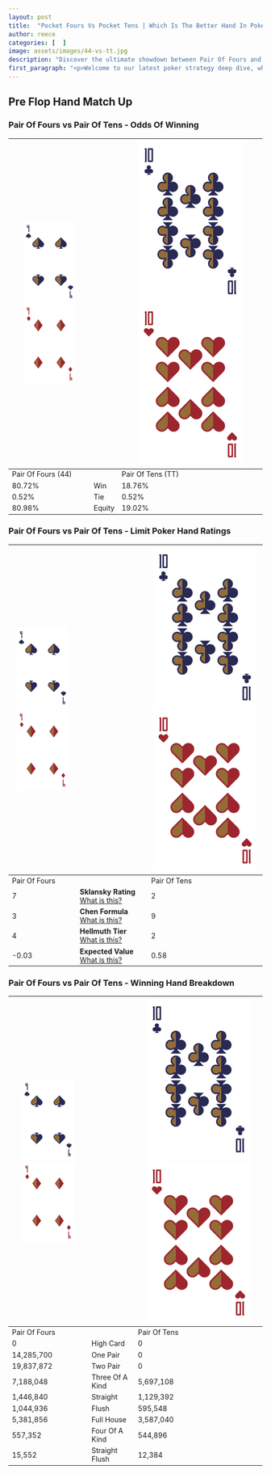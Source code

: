 ```yaml
---
layout: post
title:  "Pocket Fours Vs Pocket Tens | Which Is The Better Hand In Poker? A Complete Guide"
author: reece
categories: [  ]
image: assets/images/44-vs-tt.jpg
description: "Discover the ultimate showdown between Pair Of Fours and Pair Of Tens in poker! Uncover the odds, strategies, and scenarios where one hand triumphs over the other. Get ready to up your poker game with this thrilling analysis."
first_paragraph: "<p>Welcome to our latest poker strategy deep dive, where we're pitting two distinct hands against each other in a high-stakes showdown: Pair Of Fours vs Pair Of Tens.</p><p>In the dynamic world of poker, every decision counts, and knowing which hand holds the upper hand is key to your success at the table.</p><p>In this article, we'll dissect these two hands, explore the scenarios where one dominates the other, and equip you with the knowledge to make strategic choices that can tip the odds in your favor.</p><p>Get ready to unravel the intriguing dynamics of these poker hands and elevate your game to new heights.</p>"
---
```




[comment]: # (sp0)

## Pre Flop Hand Match Up

<div class="table hand-ratings" markdown="1"> 



### Pair Of Fours vs Pair Of Tens - Odds Of Winning


    
| ![image info](assets/images/hand1/4.png) ![image info](assets/images/hand1/4o.png) |  | ![image info](assets/images/hand2/T.png) ![image info](assets/images/hand2/To.png) |
| -------- | -------- | -------- |
| Pair Of Fours (44) |  | Pair Of Tens (TT) |
| 80.72% | Win | 18.76% |
| 0.52% | Tie | 0.52% |
| 80.98% | Equity | 19.02% |




[comment]: # (sp1)



### Pair Of Fours vs Pair Of Tens - Limit Poker Hand Ratings


    
| ![image info](assets/images/hand1/4.png) ![image info](assets/images/hand1/4o.png) |  | ![image info](assets/images/hand2/T.png) ![image info](assets/images/hand2/To.png) |
| -------- | -------- | -------- |
| Pair Of Fours |  | Pair Of Tens |
| 7 | **Sklansky Rating** [What is this?](/sklansky-rating-explained) | 2 |
| 3 | **Chen Formula** [What is this?](/chen-formula-explained) | 9 |
| 4 | **Hellmuth Tier** [What is this?](/Hellmuth-tier-explained) | 2 |
| -0.03 | **Expected Value** [What is this?](/expected-value-explained) | 0.58 |




[comment]: # (sp2)



### Pair Of Fours vs Pair Of Tens - Winning Hand Breakdown


    
| ![image info](assets/images/hand1/4.png) ![image info](assets/images/hand1/4o.png) |  | ![image info](assets/images/hand2/T.png) ![image info](assets/images/hand2/To.png) |
| -------- | -------- | -------- |
| Pair Of Fours |  | Pair Of Tens |
| 0 | High Card | 0 |
| 14,285,700 | One Pair | 0 |
| 19,837,872 | Two Pair | 0 |
| 7,188,048 | Three Of A Kind | 5,697,108 |
| 1,446,840 | Straight | 1,129,392 |
| 1,044,936 | Flush | 595,548 |
| 5,381,856 | Full House | 3,587,040 |
| 557,352 | Four Of A Kind | 544,896 |
| 15,552 | Straight Flush | 12,384 |




[comment]: # (sp3)



</div>

[comment]: # (sp4)



[comment]: # (sp5)

